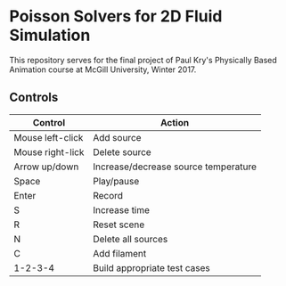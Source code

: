 # Poisson Solvers for 2D Fluid Simulation
This repository serves for the final project of Paul Kry's Physically Based Animation course at McGill University, Winter 2017.

## Controls
| Control          | Action                               |
|------------------|--------------------------------------|
| Mouse left-click | Add source                           |
| Mouse right-lick | Delete source                        |
| Arrow up/down    | Increase/decrease source temperature |
| Space            | Play/pause                           |
| Enter            | Record                               |
| S                | Increase time                        |
| R                | Reset scene                          |
| N                | Delete all sources                   |
| C                | Add filament                         |
| 1-2-3-4          | Build appropriate test cases         |
